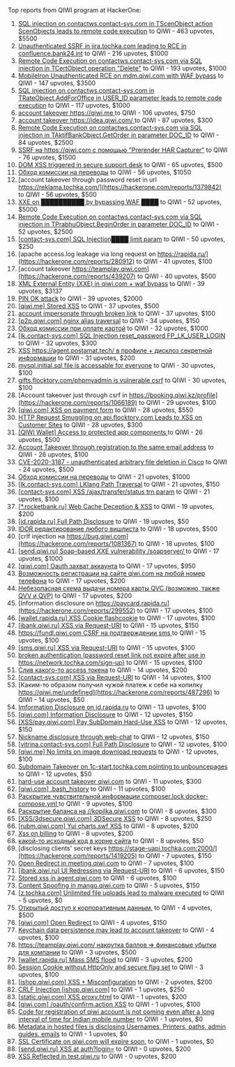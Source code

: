 Top reports from QIWI program at HackerOne:

1. [SQL injection on contactws.contact-sys.com in TScenObject action ScenObjects leads to remote code execution](https://hackerone.com/reports/816254) to QIWI - 463 upvotes, $5500
2. [Unauthenticated SSRF in jira.tochka.com leading to RCE in confluence.bank24.int](https://hackerone.com/reports/713900) to QIWI - 216 upvotes, $1000
3. [Remote Code Execution on contactws.contact-sys.com via SQL injection in TCertObject operation "Delete"](https://hackerone.com/reports/816086) to QIWI - 193 upvotes, $1000
4. [MobileIron Unauthenticated RCE on mdm.qiwi.com with WAF bypass](https://hackerone.com/reports/983548) to QIWI - 147 upvotes, $3500
5. [SQL injection on contactws.contact-sys.com in TRateObject.AddForOffice in USER_ID parameter leads to remote code execution](https://hackerone.com/reports/816560) to QIWI - 117 upvotes, $1000
6. [account takeover https://qiwi.me ](https://hackerone.com/reports/685304) to QIWI - 106 upvotes, $750
7. [account takeover https://idea.qiwi.com/ ](https://hackerone.com/reports/464426) to QIWI - 87 upvotes, $300
8. [Remote Code Execution on contactws.contact-sys.com via SQL injection in TAktifBankObject.GetOrder in parameter DOC_ID](https://hackerone.com/reports/1104120) to QIWI - 84 upvotes, $2500
9. [SSRF на https://qiwi.com с помощью "Prerender HAR Capturer"](https://hackerone.com/reports/1153862) to QIWI - 76 upvotes, $1500
10. [DOM XSS triggered in secure support desk](https://hackerone.com/reports/512065) to QIWI - 65 upvotes, $500
11. [Обход комиссии на переводы](https://hackerone.com/reports/604560) to QIWI - 56 upvotes, $1050
12. [account takeover through password reset in url https://reklama.tochka.com/](https://hackerone.com/reports/1379842) to QIWI - 56 upvotes, $500
13. [XXE on ██████████ by bypassing WAF ████](https://hackerone.com/reports/433996) to QIWI - 52 upvotes, $5000
14. [Remote Code Execution on contactws.contact-sys.com via SQL injection in TPrabhuObject.BeginOrder in parameter DOC_ID](https://hackerone.com/reports/1104111) to QIWI - 52 upvotes, $2500
15. [[contact-sys.com] SQL Injection████ limit param](https://hackerone.com/reports/164945) to QIWI - 50 upvotes, $250
16. [apache access.log leakage via long request on https://rapida.ru/](https://hackerone.com/reports/280912) to QIWI - 41 upvotes, $100
17. [account takeover https://teamplay.qiwi.com](https://hackerone.com/reports/439207) to QIWI - 40 upvotes, $500
18. [XML External Entity (XXE) in qiwi.com + waf bypass](https://hackerone.com/reports/99279) to QIWI - 39 upvotes, $3137
19. [PIN OK attack](https://hackerone.com/reports/890747) to QIWI - 39 upvotes, $2000
20. [[qiwi.me] Stored XSS](https://hackerone.com/reports/736236) to QIWI - 37 upvotes, $500
21. [account impersonate through broken link](https://hackerone.com/reports/1205604) to QIWI - 37 upvotes, $100
22. [[p2p.qiwi.com] nginx alias traversal](https://hackerone.com/reports/455858) to QIWI - 34 upvotes, $150
23. [Обход комиссии при оплате картой](https://hackerone.com/reports/654851) to QIWI - 32 upvotes, $1000
24. [[lk.contact-sys.com] SQL Injection reset_password FP_LK_USER_LOGIN](https://hackerone.com/reports/164684) to QIWI - 32 upvotes, $300
25. [XSS https://agent.postamat.tech/ в профиле + дисклоз секретной информации](https://hackerone.com/reports/365093) to QIWI - 31 upvotes, $200
26. [mysql.initial.sql file is accessable for everyone](https://hackerone.com/reports/1081817) to QIWI - 30 upvotes, $100
27. [gifts.flocktory.com/phpmyadmin is vulnerable csrf](https://hackerone.com/reports/1113212) to QIWI - 30 upvotes, $100
28. [Account takeover just through csrf in https://booking.qiwi.kz/profile](https://hackerone.com/reports/1066189) to QIWI - 29 upvotes, $100
29. [[qiwi.com] XSS on payment form](https://hackerone.com/reports/263684) to QIWI - 28 upvotes, $550
30. [HTTP Request Smuggling on api.flocktory.com Leads to XSS on Customer Sites](https://hackerone.com/reports/955170) to QIWI - 28 upvotes, $300
31. [[QIWI Wallet] Access to protected app components ](https://hackerone.com/reports/482998) to QIWI - 26 upvotes, $500
32. [Account Takeover through registration to the same email address](https://hackerone.com/reports/1224008) to QIWI - 26 upvotes, $100
33. [CVE-2020-3187 - unauthenticated arbitrary file deletion in Cisco](https://hackerone.com/reports/944665) to QIWI - 24 upvotes, $500
34. [Обход комиссии на переводы](https://hackerone.com/reports/691766) to QIWI - 21 upvotes, $1000
35. [[lk.contact-sys.com] LKlang Path Traversal](https://hackerone.com/reports/164933) to QIWI - 21 upvotes, $150
36. [[contact-sys.com] XSS /ajax/transfer/status trn param](https://hackerone.com/reports/164704) to QIWI - 21 upvotes, $100
37. [[*.rocketbank.ru] Web Cache Deception & XSS](https://hackerone.com/reports/415168) to QIWI - 19 upvotes, $200
38. [[id.rapida.ru] Full Path Disclosure](https://hackerone.com/reports/165219) to QIWI - 19 upvotes, $50
39. [IDOR редактирование любого вишлиста](https://hackerone.com/reports/736065) to QIWI - 18 upvotes, $500
40. [crlf injection на https://bug.qiwi.com](https://hackerone.com/reports/1081367) to QIWI - 18 upvotes, $100
41. [[send.qiwi.ru] Soap-based XXE vulnerability /soapserver/ ](https://hackerone.com/reports/36450) to QIWI - 17 upvotes, $1000
42. [[qiwi.com] Oauth захват аккаунта](https://hackerone.com/reports/159507) to QIWI - 17 upvotes, $950
43. [Возможность регистрации на сайте qiwi.com на любой номер телефона](https://hackerone.com/reports/420163) to QIWI - 17 upvotes, $200
44. [Небезопасная схема выдачи номера карты QVC (возможно, также QVV и QVP)](https://hackerone.com/reports/87586) to QIWI - 17 upvotes, $200
45. [Information disclosure on https://paycard.rapida.ru](https://hackerone.com/reports/299552) to QIWI - 17 upvotes, $100
46. [[wallet.rapida.ru] XSS Cookie flashcookie](https://hackerone.com/reports/164662) to QIWI - 17 upvotes, $100
47. [[ibank.qiwi.ru] XSS via Request-URI](https://hackerone.com/reports/164152) to QIWI - 15 upvotes, $150
48. [https://fundl.qiwi.com CSRF на подтверждении sms ](https://hackerone.com/reports/301718) to QIWI - 15 upvotes, $100
49. [[sms.qiwi.ru] XSS via Request-URI](https://hackerone.com/reports/38345) to QIWI - 15 upvotes, $100
50. [broken authentication (password reset link not expire after use   in  https://network.tochka.com/sign-up)](https://hackerone.com/reports/1401891) to QIWI - 15 upvotes, $100
51. [Слив какого-то access токена](https://hackerone.com/reports/735971) to QIWI - 14 upvotes, $200
52. [[contact-sys.com] XSS via Request-URI](https://hackerone.com/reports/164656) to QIWI - 14 upvotes, $100
53. [Каким-то образом получил чужой платеж к себе на копилку https://qiwi.me/undefined](https://hackerone.com/reports/487296) to QIWI - 14 upvotes, $50
54. [Imformation Disclosure on id.rapida.ru](https://hackerone.com/reports/318571) to QIWI - 13 upvotes, $100
55. [[qiwi.com] Information Disclosure](https://hackerone.com/reports/164168) to QIWI - 12 upvotes, $150
56. [[XSS/pay.qiwi.com] Pay SubDomain Hard-Use XSS](https://hackerone.com/reports/198251) to QIWI - 12 upvotes, $150
57. [Nickname disclosure through web-chat](https://hackerone.com/reports/569350) to QIWI - 12 upvotes, $150
58. [[vitrina.contact-sys.com] Full Path Disclosure](https://hackerone.com/reports/178284) to QIWI - 12 upvotes, $100
59. [[qiwi.me] No limits on image download requests](https://hackerone.com/reports/227806) to QIWI - 12 upvotes, $100
60. [Subdomain Takeover on 1c-start.tochka.com pointing to unbouncepages](https://hackerone.com/reports/1266659) to QIWI - 12 upvotes, $50
61. [hard-use account takeover qiwi.com](https://hackerone.com/reports/691698) to QIWI - 11 upvotes, $300
62. [[qiwi.com] .bash_history](https://hackerone.com/reports/190195) to QIWI - 11 upvotes, $100
63. [Раскрытие чувствительной информации composer.lock  docker-compose.yml ](https://hackerone.com/reports/714186) to QIWI - 9 upvotes, $100
64. [Раскрытие баланса на //kopilka.qiwi.com](https://hackerone.com/reports/178049) to QIWI - 8 upvotes, $300
65. [[XSS/3dsecure.qiwi.com] 3DSecure XSS](https://hackerone.com/reports/198249) to QIWI - 8 upvotes, $250
66. [[rubm.qiwi.com] Yui charts.swf XSS](https://hackerone.com/reports/104488) to QIWI - 8 upvotes, $200
67. [Xss on billing](https://hackerone.com/reports/151034) to QIWI - 8 upvotes, $200
68. [какой-то исходный код в корне сайта](https://hackerone.com/reports/714024) to QIWI - 8 upvotes, $50
69. [disclosing clients' secret keys https://stage-uapi.tochka.com:2000/](https://hackerone.com/reports/1419205) to QIWI - 7 upvotes, $150
70. [Open Redirect in meeting.qiwi.com](https://hackerone.com/reports/100200) to QIWI - 7 upvotes, $100
71. [[ibank.qiwi.ru] UI Redressing via Request-URI](https://hackerone.com/reports/164153) to QIWI - 6 upvotes, $150
72. [Stored xss in agent.qiwi.com](https://hackerone.com/reports/38012) to QIWI - 6 upvotes, $100
73. [Content Spoofing in mango.qiwi.com](https://hackerone.com/reports/118066) to QIWI - 5 upvotes, $150
74. [[z.tochka.com] Unlimited file uploads lead to malware executed](https://hackerone.com/reports/950853) to QIWI - 5 upvotes, $0
75. [Открытый доступ к корпоративным данным.](https://hackerone.com/reports/79393) to QIWI - 4 upvotes, $500
76. [[qiwi.com] Open Redirect](https://hackerone.com/reports/38157) to QIWI - 4 upvotes, $150
77. [Keychain data persistence may lead to account takeover](https://hackerone.com/reports/761975) to QIWI - 4 upvotes, $100
78. [https://teamplay.qiwi.com/ накрутка баллов =\> финансовые убытки для компании](https://hackerone.com/reports/441204) to QIWI - 3 upvotes, $500
79. [[wallet.rapida.ru] Mass SMS flood](https://hackerone.com/reports/209368) to QIWI - 3 upvotes, $200
80. [Session Cookie without HttpOnly and secure flag set](https://hackerone.com/reports/75357) to QIWI - 3 upvotes, $100
81. [[ishop.qiwi.com] XSS + Misconfiguration](https://hackerone.com/reports/47536) to QIWI - 2 upvotes, $200
82. [CRLF Injection [ishop.qiwi.com]](https://hackerone.com/reports/36105) to QIWI - 1 upvotes, $250
83. [[static.qiwi.com] XSS proxy.html](https://hackerone.com/reports/35363) to QIWI - 1 upvotes, $200
84. [[qiwi.com] /oauth/confirm.action XSS](https://hackerone.com/reports/36319) to QIWI - 1 upvotes, $100
85. [Code for registration of qiwi account is not coming even after a long interval of time for Indian mobile number](https://hackerone.com/reports/35532) to QIWI - 1 upvotes, $0
86. [Metadata in hosted files is disclosing Usernames, Printers, paths, admin guides. emails](https://hackerone.com/reports/36586) to QIWI - 1 upvotes, $0
87. [SSL Certificate on qiwi.com will expire soon.](https://hackerone.com/reports/134145) to QIWI - 1 upvotes, $0
88. [[send.qiwi.ru] XSS at auth?login=](https://hackerone.com/reports/35413) to QIWI - 0 upvotes, $200
89. [XSS Reflected in test.qiwi.ru](https://hackerone.com/reports/98281) to QIWI - 0 upvotes, $200
